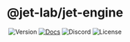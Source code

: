 <div align="center">
  <h1>@jet-lab/jet-engine</h1>

  ![Version](https://img.shields.io/npm/v/@jet-lab/jet-engine?color=red)
  [![Docs](https://img.shields.io/badge/doc-typedocs-success)](https://jet-lab.github.io/jet-engine/)
  ![Discord](https://img.shields.io/discord/833805114602291200?color=blueviolet)
  ![License](https://img.shields.io/npm/l/@jet-lab/jet-engine?color=blue)
</div>
